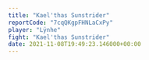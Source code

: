 ```yaml
---
title: "Kael'thas Sunstrider"
reportCode: "7cqQKgpFHNLaCxPy"
player: "Lÿnhe"
fight: "Kael'thas Sunstrider"
date: 2021-11-08T19:49:23.146000+00:00
---
```

